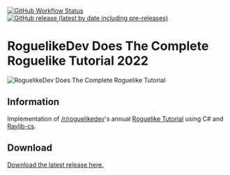 [![GitHub Workflow Status](https://img.shields.io/github/workflow/status/graphnode/roguelike/.NET)](https://github.com/graphnode/roguelike/actions)
[![GitHub release (latest by date including pre-releases)](https://img.shields.io/github/v/release/graphnode/roguelike?include_prereleases)](https://github.com/graphnode/roguelike/releases/latest)

# RoguelikeDev Does The Complete Roguelike Tutorial 2022

![RoguelikeDev Does The Complete Roguelike Tutorial](README/roguelikedev-logo.png)

## Information
Implementation of [/r/roguelikedev](https://reddit.com/r/roguelikedev/)'s annual [Roguelike Tutorial](https://old.reddit.com/r/roguelikedev/comments/vhfsda/roguelikedev_does_the_complete_roguelike_tutorial/) using C# and [Raylib-cs](https://github.com/ChrisDill/Raylib-cs).

## Download
[Download the latest release here.](https://github.com/graphnode/roguelike/releases/latest)